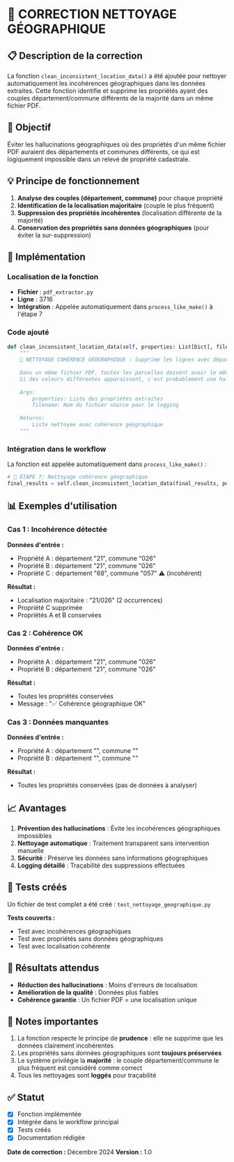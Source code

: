 # 🧹 CORRECTION NETTOYAGE GÉOGRAPHIQUE

## 📋 Description de la correction

La fonction `clean_inconsistent_location_data()` a été ajoutée pour nettoyer automatiquement les incohérences géographiques dans les données extraites. Cette fonction identifie et supprime les propriétés ayant des couples département/commune différents de la majorité dans un même fichier PDF.

## 🎯 Objectif

Éviter les hallucinations géographiques où des propriétés d'un même fichier PDF auraient des départements et communes différents, ce qui est logiquement impossible dans un relevé de propriété cadastrale.

## 💡 Principe de fonctionnement

1. **Analyse des couples (département, commune)** pour chaque propriété
2. **Identification de la localisation majoritaire** (couple le plus fréquent)
3. **Suppression des propriétés incohérentes** (localisation différente de la majorité)
4. **Conservation des propriétés sans données géographiques** (pour éviter la sur-suppression)

## 🔧 Implémentation

### Localisation de la fonction
- **Fichier** : `pdf_extractor.py`
- **Ligne** : 3716
- **Intégration** : Appelée automatiquement dans `process_like_make()` à l'étape 7

### Code ajouté
```python
def clean_inconsistent_location_data(self, properties: List[Dict], filename: str) -> List[Dict]:
    """
    🧹 NETTOYAGE COHÉRENCE GÉOGRAPHIQUE : Supprime les lignes avec département/commune incohérents.
    
    Dans un même fichier PDF, toutes les parcelles doivent avoir le même département et la même commune.
    Si des valeurs différentes apparaissent, c'est probablement une hallucination ou contamination.
    
    Args:
        properties: Liste des propriétés extraites
        filename: Nom du fichier source pour le logging
        
    Returns:
        Liste nettoyée avec cohérence géographique
    """
```

### Intégration dans le workflow
La fonction est appelée automatiquement dans `process_like_make()` :
```python
# 🧹 ÉTAPE 7: Nettoyage cohérence géographique
final_results = self.clean_inconsistent_location_data(final_results, pdf_path.name)
```

## 📊 Exemples d'utilisation

### Cas 1 : Incohérence détectée
**Données d'entrée :**
- Propriété A : département "21", commune "026"
- Propriété B : département "21", commune "026"
- Propriété C : département "68", commune "057" ⚠️ (incohérent)

**Résultat :**
- Localisation majoritaire : "21/026" (2 occurrences)
- Propriété C supprimée
- Propriétés A et B conservées

### Cas 2 : Cohérence OK
**Données d'entrée :**
- Propriété A : département "21", commune "026"
- Propriété B : département "21", commune "026"

**Résultat :**
- Toutes les propriétés conservées
- Message : "✅ Cohérence géographique OK"

### Cas 3 : Données manquantes
**Données d'entrée :**
- Propriété A : département "", commune ""
- Propriété B : département "", commune ""

**Résultat :**
- Toutes les propriétés conservées (pas de données à analyser)

## 📈 Avantages

1. **Prévention des hallucinations** : Évite les incohérences géographiques impossibles
2. **Nettoyage automatique** : Traitement transparent sans intervention manuelle
3. **Sécurité** : Préserve les données sans informations géographiques
4. **Logging détaillé** : Traçabilité des suppressions effectuées

## 🧪 Tests créés

Un fichier de test complet a été créé : `test_nettoyage_geographique.py`

**Tests couverts :**
- Test avec incohérences géographiques
- Test avec propriétés sans données géographiques
- Test avec localisation cohérente

## 🎯 Résultats attendus

- **Réduction des hallucinations** : Moins d'erreurs de localisation
- **Amélioration de la qualité** : Données plus fiables
- **Cohérence garantie** : Un fichier PDF = une localisation unique

## 📝 Notes importantes

1. La fonction respecte le principe de **prudence** : elle ne supprime que les données clairement incohérentes
2. Les propriétés sans données géographiques sont **toujours préservées**
3. Le système privilégie la **majorité** : le couple département/commune le plus fréquent est considéré comme correct
4. Tous les nettoyages sont **loggés** pour traçabilité

## ✅ Statut

- [x] Fonction implémentée
- [x] Intégrée dans le workflow principal
- [x] Tests créés
- [x] Documentation rédigée

**Date de correction :** Décembre 2024
**Version :** 1.0 